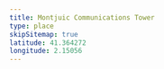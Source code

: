 ```yaml
---
title: Montjuic Communications Tower
type: place
skipSitemap: true
latitude: 41.364272
longitude: 2.15056
---
```

